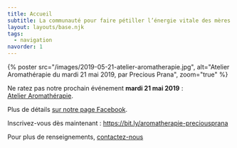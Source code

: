 ```yaml
---
title: Accueil
subtitle: La communauté pour faire pétiller l’énergie vitale des mères actives
layout: layouts/base.njk
tags:
  - navigation
navorder: 1
---
```


{% poster src="/images/2019-05-21-atelier-aromatherapie.jpg", alt="Atelier Aromathérapie du mardi 21 mai 2019, par Precious Prana", zoom="true" %}

Ne ratez pas notre prochain événement **mardi 21 mai 2019**&nbsp;: [Atelier&nbsp;Aromathérapie](/evenements/2019/05/21/atelier-aromatherapie/).

Plus de détails <a href="https://www.facebook.com/events/431042864359989/" class="facebook">sur notre page Facebook</a>.

Inscrivez-vous dès maintenant&nbsp;: <https://bit.ly/aromatherapie-preciousprana>

Pour plus de renseignements, [contactez-nous](/contact/)
